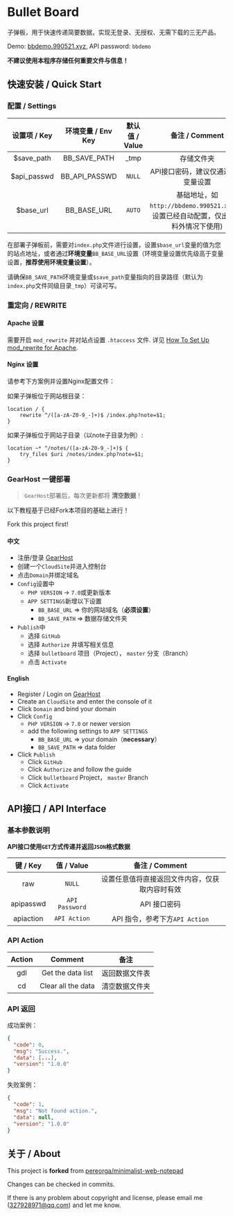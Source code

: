 # Bullet Board

子弹板，用于快速传递简要数据，实现无登录、无授权、无需下载的三无产品。

Demo: [bbdemo.990521.xyz](http://bbdemo.990521.xyz), API password: `bbdemo`

**不建议使用本程序存储任何重要文件与信息！**

## 快速安装 / Quick Start

### 配置 / Settings

|设置项 / Key|环境变量 / Env Key|默认值 / Value|备注 / Comment|
|:-:|:-:|:-:|:-:|
| $save_path | BB_SAVE_PATH | _tmp | 存储文件夹 |
| $api_passwd | BB_API_PASSWD | `NULL` | API接口密码，建议仅通过环境变量设置 |
| $base_url | BB_BASE_URL | `AUTO` | 基础地址，如`http://bbdemo.990521.xyz`(此设置已经自动配置，仅出现预料外情况下使用) |

在部署子弹板前，需要对`index.php`文件进行设置，设置`$base_url`变量的值为您的站点地址，或者通过**环境变量**`BB_BASE_URL`设置（环境变量设置优先级高于变量设置，**推荐使用环境变量设置**）。

请确保`BB_SAVE_PATH`环境变量或`$save_path`变量指向的目录路径（默认为`index.php`文件同级目录`_tmp`）可读可写。

### 重定向 / REWRITE

#### Apache 设置

需要开启 `mod_rewrite` 并对站点设置 `.htaccess` 文件.
详见 [How To Set Up mod_rewrite for Apache](https://www.digitalocean.com/community/tutorials/how-to-set-up-mod_rewrite-for-apache-on-ubuntu-14-04).

#### Nginx 设置

请参考下方案例并设置Nginx配置文件：

如果子弹板位于网站根目录：
```
location / {
    rewrite ^/([a-zA-Z0-9_-]+)$ /index.php?note=$1;
}
```

如果子弹板位于网站子目录（以note子目录为例）:
```
location ~* ^/notes/([a-zA-Z0-9_-]+)$ {
    try_files $uri /notes/index.php?note=$1;
}
```

### GearHost 一键部署

> `GearHost`部署后，每次更新都将 **清空数据**！

以下教程基于已经Fork本项目的基础上进行！

Fork this project first!

#### 中文
- 注册/登录 [GearHost](https://gearhost.com)
- 创建一个`CloudSite`并进入控制台
- 点击`Domain`并绑定域名
- `Config`设置中
  - `PHP VERSION` -> `7.0`或更新版本
  - `APP SETTINGS`新增以下设置
    - `BB_BASE_URL` => 你的网站域名（**必须设置**）
    - `BB_SAVE_PATH` => 数据存储文件夹
- `Publish`中
  - 选择 `GitHub`
  - 选择 `Authorize` 并填写相关信息
  - 选择 `bulletboard` 项目（Project）， `master` 分支（Branch）
  - 点击 `Activate`

#### English
- Register / Login on [GearHost](https://gearhost.com)
- Create an `CloudSite` and enter the console of it
- Click `Domain` and bind your domain
- Click `Config`
  - `PHP VERSION` -> `7.0` or newer version
  - add the following settings to `APP SETTINGS`
    - `BB_BASE_URL` => your domain（**necessary**）
    - `BB_SAVE_PATH` => data folder
- Click `Publish`
  - Click `GitHub`
  - Click `Authorize` and follow the guide
  - Click `bulletboard` Project， `master` Branch
  - Click `Activate`

## API接口 / API Interface

### 基本参数说明

**API接口使用`GET`方式传递并返回`JSON`格式数据**

|键 / Key|值 / Value|备注 / Comment|
|:-:|:-:|:-:|
|raw|`NULL`|设置任意值将直接返回文件内容，仅获取内容时有效|
|apipasswd|`API Password`|API 接口密码|
|apiaction|`API Action`|API 指令，参考下方`API Action`|

### API Action
|Action|Comment|备注|
|:-:|:-:|:-:|
|gdl|Get the data list|返回数据文件表|
|cd|Clear all the data|清空数据文件夹|

### API 返回

成功案例：

```json
{
  "code": 0,
  "msg": "Success.",
  "data": [...],
  "version": "1.0.0"
}
```

失败案例：

```json
{
  "code": 1,
  "msg": "Not found action.",
  "data": null,
  "version": "1.0.0"
}
```

## 关于 / About

This project is **forked** from [pereorga/minimalist-web-notepad](https://github.com/pereorga/minimalist-web-notepad)

Changes can be checked in commits.

If there is any problem about copyright and license, please email me (327928971@qq.com) and let me know.
